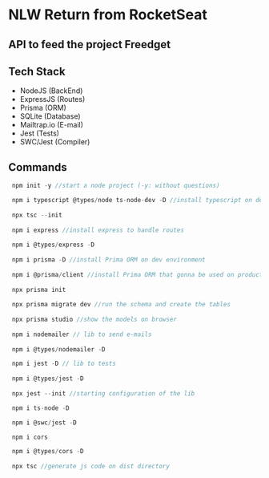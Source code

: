 # NLW Return from RocketSeat

## API to feed the project Freedget

## Tech Stack
- NodeJS (BackEnd)
- ExpressJS (Routes)
- Prisma (ORM)
- SQLite (Database)
- Mailtrap.io (E-mail)
- Jest (Tests)
- SWC/Jest (Compiler)


## Commands 
```js
 npm init -y //start a node project (-y: without questions)

 npm i typescript @types/node ts-node-dev -D //install typescript on dev env
 
 npx tsc --init
 
 npm i express //install express to handle routes
 
 npm i @types/express -D
 
 npm i prisma -D //install Prima ORM on dev environment
 
 npm i @prisma/client //install Prima ORM that gonna be used on production
 
 npx prisma init 
 
 npx prisma migrate dev //run the schema and create the tables
 
 npx prisma studio //show the models on browser
 
 npm i nodemailer // lib to send e-mails
 
 npm i @types/nodemailer -D

 npm i jest -D // lib to tests
 
 npm i @types/jest -D
 
 npx jest --init //starting configuration of the lib

 npm i ts-node -D

 npm i @swc/jest -D

 npm i cors

 npm i @types/cors -D
 
 npx tsc //generate js code on dist directory

```


